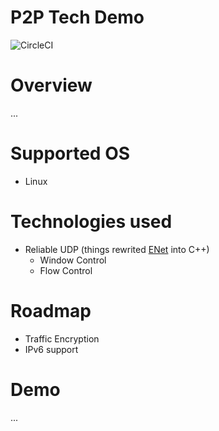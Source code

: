 # P2P Tech Demo
![CircleCI](https://img.shields.io/circleci/build/github/42milez/p2p-techdemo/master?token=d96746bb95c952ba079e569f683d11478f419ebb)

# Overview

...

# Supported OS

- Linux

# Technologies used

- Reliable UDP (things rewrited [ENet](https://github.com/lsalzman/enet) into C++)
  - Window Control
  - Flow Control

# Roadmap

- Traffic Encryption
- IPv6 support

# Demo

...
